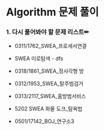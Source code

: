 # Algorithm 문제 풀이

### 1. 다시 풀어봐야 할 문제 리스트✏

- 0311/1762_SWEA_프로세서연결
- SWEA 미로탐색 - dfs
- 0318/1861_SWEA_정사각형 방
- 0312/1953_SWEA_탈주범검거
- 0313/2117_SWEA_홈방범서비스
- 5202 SWEA 화물 도크_탐욕법

- 0501/17142_BOJ_연구소3
